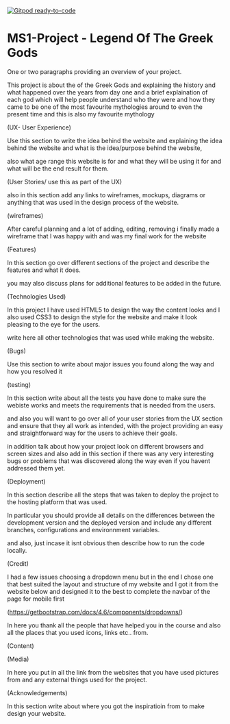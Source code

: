 [![Gitpod ready-to-code](https://img.shields.io/badge/Gitpod-ready--to--code-blue?logo=gitpod)](https://gitpod.io/#https://github.com/manni8436/MS1-Project)

# MS1-Project - Legend Of The Greek Gods

One or two paragraphs providing an overview of your project.

This project is about the of the Greek Gods and explaining 
the history and what happened over the years from day one and a brief
explaination of each god which will help people understand who they were 
and how they came to be one of the most favourite mythologies around to 
even the present time and this is also my favourite mythology 


(UX- User Experience)

Use this section to write the idea behind the website and explaining the idea 
behind the website and what is the idea/purpose behind the website,

also what age range this website is for and what they will be using it for and 
what will be the end result for them.




(User Stories/ use this as part of the UX)

also in this section add any links to wireframes, mockups, diagrams or anything that 
was used in the design process of the website.

(wireframes)

After careful planning and a lot of adding, editing, removing i finally made a
wireframe that I was happy with and was my final work for the website




(Features)

In this section go over different sections of the project and describe the features and what it does.

you may also discuss plans for additional features to be added in the future.



(Technologies Used)

In this project I have used HTML5 to design the way the content looks 
and I also used CSS3 to design the style for the website and make it look pleasing to the eye 
for the users.


write here all other technologies that was used while making the website.




(Bugs)

Use this section to write about major issues you found along the way 
and how you resolved it



(testing)

In this section write about all the tests you have done to make sure 
the webiste works and meets the requirements that is needed from the
users.

and also you will want to go over all of your user stories 
from the UX section and ensure that they all work as intended, 
with the project providing an easy and straightforward way 
for the users to achieve their goals.


in addition talk about how your project look on different browsers 
and screen sizes and also add in this section if there was any very 
interesting bugs or problems that was discovered along the way even 
if you havent addressed them yet.

(Deployment)

In this section describe all the steps that was taken to deploy the 
project to the hosting platform that was used.

In particular you should provide all details on the differences 
between the development version and the deployed version and include
any different branches, configurations and environnment variables.

and also, just incase it isnt obvious then describe how to run the
code locally.

(Credit)

I had a few issues choosing a dropdown menu but in the end I chose one that best suited the layout 
and structure of my website and I got it from the website below and designed it to the best to 
complete the navbar of the page for mobile first

(https://getbootstrap.com/docs/4.6/components/dropdowns/) 




In here you thank all the people that have helped you in the course
and also all the places that you used icons, links etc.. from.


(Content)



(Media)

In here you put in all the link from the websites that you have 
used pictures from and any external things used for the project.





(Acknowledgements)

In this section write about where you got the inspiratioin from 
to make design your website.


